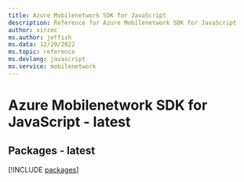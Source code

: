 ```yaml
---
title: Azure Mobilenetwork SDK for JavaScript
description: Reference for Azure Mobilenetwork SDK for JavaScript
author: xirzec
ms.author: jeffish
ms.data: 12/20/2022
ms.topic: reference
ms.devlang: javascript
ms.service: mobilenetwork
---
```

# Azure Mobilenetwork SDK for JavaScript - latest
## Packages - latest
[!INCLUDE [packages](mobilenetwork-index.md)]